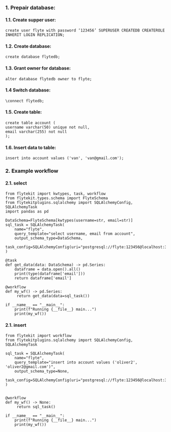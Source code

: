 ### 1. Prepair database:
#### 1.1. Create supper user:
```angular2html
create user flyte with password ‘123456’ SUPERUSER CREATEDB CREATEROLE INHERIT LOGIN REPLICATION;
```
#### 1.2. Create database:
```angular2html
create database flytedb;
```
#### 1.3. Grant owner for database:
```angular2html
alter database flytedb owner to flyte;
```
#### 1.4 Switch database:
```angular2html
\connect flytedb;
```
#### 1.5. Create table:
```angular2html
create table account (
username varchar(50) unique not null,
email varchar(255) not null
);
```
#### 1.6. Insert data to table:
```angular2html
insert into account values ('van', 'van@gmail.com');
```
### 2. Example workflow
#### 2.1. select 
```angular2html
from flytekit import kwtypes, task, workflow
from flytekit.types.schema import FlyteSchema
from flytekitplugins.sqlalchemy import SQLAlchemyConfig, SQLAlchemyTask
import pandas as pd

DataSchema=FlyteSchema[kwtypes(username=str, email=str)]
sql_task = SQLAlchemyTask(
    name="flyte",
    query_template="select username, email from account",
    output_schema_type=DataSchema,
    task_config=SQLAlchemyConfig(uri="postgresql://flyte:123456@localhost:30089/flytedb"),
)

@task
def get_data(data: DataSchema) -> pd.Series:
    dataframe = data.open().all()
    print(type(dataframe['email']))
    return dataframe['email']

@workflow
def my_wf() -> pd.Series:
     return get_data(data=sql_task())

if __name__ == "__main__":
    print(f"Running {__file__} main...")
    print(my_wf())
```

#### 2.1. insert
```angular2html
from flytekit import workflow
from flytekitplugins.sqlalchemy import SQLAlchemyConfig, SQLAlchemyTask

sql_task = SQLAlchemyTask(
    name="flyte",
    query_template="insert into account values ('oliver2', 'oliver2@gmail.com')",
    output_schema_type=None,
    task_config=SQLAlchemyConfig(uri="postgresql://flyte:123456@localhost:30089/flytedb"),
)


@workflow
def my_wf() -> None:
     return sql_task()

if __name__ == "__main__":
    print(f"Running {__file__} main...")
    print(my_wf())
```